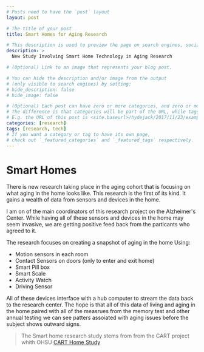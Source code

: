 ```yaml
---
# Posts need to have the `post` layout
layout: post

# The title of your post
title: Smart Homes for Aging Research

# This description is used to preview the page on search engines, social media, etc.
description: >
  New Study Involving Smart Home Technology in Aging Research

# (Optional) Link to an image that represents your blog post.

# You can hide the description and/or image from the output
# (only visible to search engines) by setting:
# hide_description: false
# hide_image: false

# (Optional) Each post can have zero or more categories, and zero or more tags.
# The difference is that categories will be part of the URL, while tags will not.
# E.g. the URL of this post is <site.baseurl>/hydejack/2017/11/23/example-content/
categories: [research]
tags: [research, tech]
# If you want a category or tag to have its own page,
# check out `_featured_categories` and `_featured_tags` respectively.
---
```




# Smart Homes

There is new research taking place in the aging cohort that is focusing on what aging in the home looks like. This research is the first of its kind. It gains a wealth of data from sensors and devices in the home.

I am on of the main coordinators of this research project on the Alzheimer's Center.
While having all of these sensors and devices in the home may seem invasive, we are getting positive feed back from the particants who agreed to it.


The research focuses on creating a snapshot of aging in the home
Using:
* Motion sensors in each room
* Contact Sensors on doors (only to enter and exit home)
* Smart Pill box
* Smart Scale
* Activity Watch
* Driving Sensor

All of these devices interface with a hub computer to stream the data back to the research center.
The hope is that all of this data of living and aging in the home paired with all of the measrues from the memory test and other annual testing we can see patters assoiated with aging issues before the subject shows outward signs.
 

> The Smart home research study stems from from the CART project whith OHSU
> [CART Home Study](https://www.ohsu.edu/xd/research/centers-institutes/orcatech/collaborative-aging-research-using-technology-cart/about-us/the-CART-home.cfm "CART")